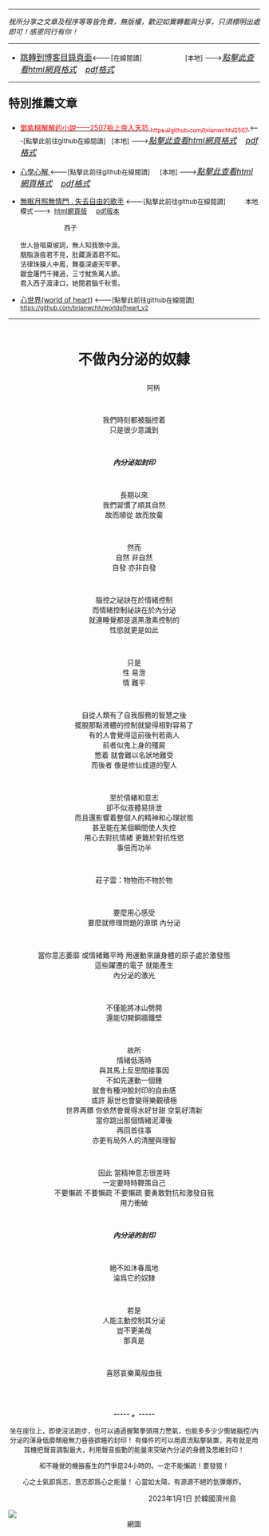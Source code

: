 ***
*我所分享之文章及程序等等皆免費，無版權，歡迎如實轉載與分享，只須標明出處即可！感恩同行有你！* 
****
- [<font size=3>跳轉到博客目錄頁面</font>](../../tableOfContent.md)<---[<font size=2>在線閱讀</font>]&nbsp;&nbsp; &nbsp; &nbsp; &nbsp; &nbsp; &nbsp; &nbsp; &nbsp; &nbsp;&nbsp; &nbsp;  <font size=2> [本地] ---></font><font size=3>[*_點擊此查看html網頁格式_*](../../tableOfContent.html)&nbsp; &nbsp; [*_pdf格式_*](../../tableOfContent.md.pdf)</font>
****

### <p style="font-size: 23px; font-weight:900;">特別推薦文章</p>

- [<font color=red> 鄧紫棋解解的小說——2507抬上帝入天坑 <sub>https://github.com/brianwchh/2507 </sub></font>](https://github.com/brianwchh/worldofheart_v2/blob/main/md_and_html/%E9%84%A7%E7%B4%AB%E6%A3%8B%E8%A7%A3%E8%A7%A3%E7%9A%84%E5%B0%8F%E8%AA%AA%E2%80%94%E2%80%942507%E6%8A%AC%E4%B8%8A%E5%B8%9D%E5%85%A5%E5%A4%A9%E5%9D%91.md)<font size=2><---[點擊此前往github在線閱讀]</font>&nbsp;&nbsp; <font size=2> [本地] ---></font><font size=3>[*_點擊此查看html網頁格式_*](../../md_and_html/鄧紫棋解解的小說——2507抬上帝入天坑.html)&nbsp; &nbsp; [*_pdf格式_*](../../md_and_html/鄧紫棋解解的小說——2507抬上帝入天坑.md.pdf)</font> 

- [<font  > 心學心解 </font>](https://github.com/brianwchh/worldofheart_v2/blob/main/md_and_html/%E5%BF%83%E5%AD%B8%E6%96%B0%E8%A7%A3.md)<font size=2><---[點擊此前往github在線閱讀]</font>&nbsp;&nbsp; &nbsp;   <font size=2> [本地] ---></font><font size=3>[*_點擊此查看html網頁格式_*](../../md_and_html/心學新解.html)&nbsp; &nbsp; [*_pdf格式_*](../../md_and_html/心學新解.md.pdf)</font> 

- [<font  >無眠月照無情門 . 失去自由的歌手</font>](https://github.com/brianwchh/worldofheart_v2/blob/main/md_and_html/%E7%84%A1%E7%9C%A0%E6%9C%88%E7%85%A7%E7%84%A1%E6%83%85%E9%96%80.md)<font size=2> <---[點擊此前往github在線閱讀]</font> &nbsp;&nbsp;&nbsp;&nbsp;&nbsp;&nbsp;&nbsp;&nbsp; <font size=2>本地模式---> &nbsp;[html網頁版](../../md_and_html/無眠月照無情門.html) &nbsp;&nbsp;&nbsp; [pdf版本](../../md_and_html/無眠月照無情門.md.pdf) </font>

    <p><font size=2>&nbsp; &nbsp; &nbsp; &nbsp; &nbsp; &nbsp; &nbsp; &nbsp; &nbsp; &nbsp; &nbsp; &nbsp; 西子</br></br>世人皆唱東坡詞，無人知我歌中淚。</br>胭脂淚痕君不見，肚藏淚酒君不知。</br>法律珠鍊人中鳳，舞臺深處天牢夢。</br>鍍金屠門千豬過，三寸魷魚萬人舔。</br>君入西子渡津口，她閱君腦千秋雪。</font></p>
    
- [<font  >心世界(world of heart)</font>](https://github.com/brianwchh/worldofheart_v2)<font size=2> <---[點擊此前往github在線閱讀]</font> <sub> https://github.com/brianwchh/worldofheart_v2 </sub>

   

****



</br>

****<p align="center" style="font-size: 28px;">不做內分泌的奴隸</p>****

<p align="center" style="font-size: small;">&nbsp;&nbsp;&nbsp;&nbsp;&nbsp;&nbsp;&nbsp;&nbsp;&nbsp;&nbsp;&nbsp;&nbsp;&nbsp;&nbsp;&nbsp;&nbsp;&nbsp;&nbsp;&nbsp;&nbsp; 阿柄</p>




<div align="center"> <!-- div_1-->

  <p align="center"> 
    
</br>

我們時刻都被腦控着  
只是很少意識到  

    
</br>
    
***_內分泌如封印_***
    
</br>

長期以來  
我們習慣了順其自然  
故而順從 故而放棄  
    
</br>

然而  
自然 非自然  
自發 亦非自發  
    
</br>

腦控之祕訣在於情緒控制  
而情緒控制祕訣在於內分泌  
就連睡覺都是退黑激素控制的   
性慾就更是如此   
    
</br>

只是   
性  易泄   
情  難平  

</br>


自從人類有了自我服務的智慧之後  
擺脫那點液體的控制就變得相對容易了  
有的人會覺得這前後判若兩人  
前者似鬼上身的殭屍  
憋着 就會難以名狀地難受   
而後者  像是修仙成道的聖人     
    
</br>

至於情緒和意志   
卻不似液體易排泄  
而且還影響着整個人的精神和心理狀態  
甚至能在某個瞬間使人失控    
用心去對抗情緒  更難於對抗性慾   
事倍而功半  
    
</br>

莊子雲：物物而不物於物  
    
</br>

要麼用心感受     
要麼就修理問題的源頭  內分泌  
    
</br>

當你意志萎靡   或情緒難平時 
用運動來讓身體的原子處於激發態  
這些躍遷的電子  就能產生  
內分泌的激光  
    
</br>

不僅能將冰山劈開  
還能切開銅牆鐵壁 

    
</br>

故所  
情緒低落時  
與其馬上反思間接事因  
不如先運動一個鍾  
就會有種沖脫封印的自由感  
或許  厭世也會變得樂觀積極  
世界再髒 你依然會覺得水好甘甜  空氣好清新  
當你跳出那個情緒泥潭後  
再回首往事    
亦更有局外人的清醒與理智   

</br>

因此
當精神意志很差時   
一定要時時鞭策自己  
不要懶疏  不要懶疏 不要懶疏
要勇敢對抗和激發自我  
用力衝破   

</br>

***_內分泌的封印_*** 

</br>

絕不如沐春風地   
淪爲它的奴隸  


</br>

若是  
人能主動控制其分泌  
豈不更美哉  
那真是

</br>

喜怒哀樂萬般由我 

</br>

</br>

  ***_-----&nbsp;。-----_***

  <font size=2>

坐在座位上，即使沒法跑步，也可以通過握緊拳頭用力憋氣，也能多多少少衝破腦控/內分泌的渾身低靡頹廢無力昏昏欲睡的封印！   有條件的可以用直流點擊裝置，再有就是用耳機把聲音調製最大，利用聲音振動的能量來突破內分泌的身體及思維封印！   

和不睡覺的機器畜生的鬥爭是24小時的。一定不能懶疏！要發狠！

心之士氣即爲志，意志即爲心之能量！ 心當如太陽，有源源不絕的氫彈爆炸。

  </font>

  </p>



  <p align="right"> 2023年1月1日 於韓國濟州島 &nbsp;&nbsp;&nbsp;&nbsp;&nbsp;&nbsp;&nbsp;&nbsp;&nbsp;&nbsp;&nbsp; </p>  
  
</div> <!-- end of div_1-->

  




<!-- image area, flex to make it center,it may not work for github, for html and pdf rendering only -->
<div align="center" style="page-break-inside: avoid; margin-top:1px; margin-bottom:1px;"> <!-- pictureWrapper_div add this only to make the bendan github understand -->
  <div class="ImageWrapperFlex" >
   <div class="FlexSide"  ></div>
   <image class="FlexImage"   src='./images/殭屍.jpg'/>
   <div class="FlexSide" ></div>
  </div>
  <p align="center" style="margin:0px;"> 網圖 </p> 
</div> <!-- end pictureWrapper_div -->


<style>

.ImageWrapperFlex {
    display: flex; 
    flex-direction: row; 
    margin-top: 1px; 
    margin-bottom: 1px;

    width: 100% ;
}

.FlexSide {
    flex-basis: 0px ;
    flex:1;

}



/* large device screen 設置熒幕顯示圖片大小（電腦等大型屏幕）*/
@media only screen and (min-width: 600px) {

    .FlexImage {
        flex-basis: 600px ;
        flex:0;    
        height:auto; 
        max-width: 600px;
        min-width: 600px;
     
    }

}

 /* small device screen 設置熒幕顯示圖片大小（平板手機等屏幕）*/
@media only screen and (max-width: 600px) {
    
    .FlexImage {
        flex-basis: 600px ;
        flex:1;
        height:auto; 
     
    }

}

/* style for print !important 設置打印圖片大小*/
@media print {

    .FlexImage {
        flex-basis: 400px ;
        flex:0;    
        height:auto; 
        max-width: 400px;
        min-width: 400px;
     
    }
}


</style>


